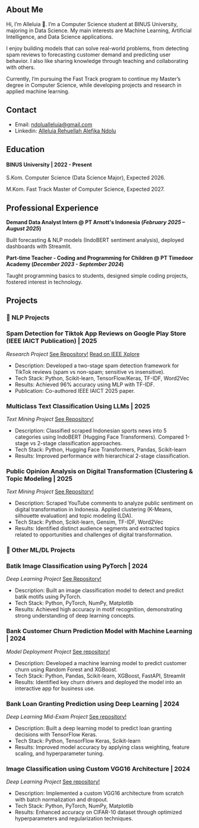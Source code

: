 ## About Me
Hi, I’m Alleluia 👋. I’m a Computer Science student at BINUS University, majoring in Data Science. My main interests are Machine Learning, Artificial Intelligence, and Data Science applications.

I enjoy building models that can solve real-world problems, from detecting spam reviews to forecasting customer demand and predicting user behavior. I also like sharing knowledge through teaching and collaborating with others.

Currently, I’m pursuing the Fast Track program to continue my Master’s degree in Computer Science, while developing projects and research in applied machine learning.

## Contact
- Email: ndolualleluia@gmail.com
- Linkedin: [Alleluia Rehuellah Alefika Ndolu](https://www.linkedin.com/in/alleluiandolu/)

## Education
#### BINUS University | 2022 - Present
S.Kom. Computer Science (Data Science Major), Expected 2026.

M.Kom. Fast Track Master of Computer Science, Expected 2027.


## Professional Experience
**Demand Data Analyst Intern @ PT Arnott's Indonesia (_February 2025 – August 2025_)**

Built forecasting & NLP models (IndoBERT sentiment analysis), deployed dashboards with Streamlit.

**Part-time Teacher - Coding and Programming for Children @ PT Timedoor Academy (_December 2023 - September 2024_)**

Taught programming basics to students, designed simple coding projects, fostered interest in technology.

## Projects
### 🔹 NLP Projects

### Spam Detection for Tiktok App Reviews on Google Play Store (IEEE IAICT Publication) | 2025 
_Research Project_
[ See Repository!](https://github.com/AlleluiaRA-Ndolu/Spam-Detection-for-Tiktok-App-Review-on-Google-Play-Store)
[Read on IEEE Xplore](https://ieeexplore.ieee.org/document/11101496)  

- Description: Developed a two-stage spam detection framework for TikTok reviews (spam vs non-spam; sensitive vs insensitive).
- Tech Stack: Python, Scikit-learn, TensorFlow/Keras, TF-IDF, Word2Vec
- Results: Achieved 96% accuracy using MLP with TF-IDF.
- Publication: Co-authored IEEE IAICT 2025 paper.

### Multiclass Text Classification Using LLMs | 2025 
_Text Mining Project_
[ See Repository!](https://github.com/AlleluiaRA-Ndolu/Multiclass-Text-Classification-Using-IndoBERT)

- Description: Classified scraped Indonesian sports news into 5 categories using IndoBERT (Hugging Face Transformers). Compared 1-stage vs 2-stage classification approaches.
- Tech Stack: Python, Hugging Face Transformers, Pandas, Scikit-learn
- Results: Improved performance with hierarchical 2-stage classification.

### Public Opinion Analysis on Digital Transformation (Clustering & Topic Modeling | 2025 
_Text Mining Project_
[ See Repository!](https://github.com/AlleluiaRA-Ndolu/Public-Opinion-Analysis-on-Digital-Transformation-Clustering-Topic-Modeling-)

- Description: Scraped YouTube comments to analyze public sentiment on digital transformation in Indonesia. Applied clustering (K-Means, silhouette evaluation) and topic modeling (LDA).
- Tech Stack: Python, Scikit-learn, Gensim, TF-IDF, Word2Vec
- Results: Identified distinct audience segments and extracted topics related to opportunities and challenges of digital transformation.

### 🔹 Other ML/DL Projects
### Batik Image Classification using PyTorch | 2024
_Deep Learning Project_
[ See Repository!](https://github.com/AlleluiaRA-Ndolu/Batik-Image-Classification)

- Description: Built an image classification model to detect and predict batik motifs using PyTorch.
- Tech Stack: Python, PyTorch, NumPy, Matplotlib
- Results: Achieved high accuracy in motif recognition, demonstrating strong understanding of deep learning concepts.
  
### Bank Customer Churn Prediction Model with Machine Learning | 2024
_Model Deployment Project_
[ See repository!](https://github.com/AlleluiaRA-Ndolu/Bank-Customer-Churn-Prediction)

- Description: Developed a machine learning model to predict customer churn using Random Forest and XGBoost.
- Tech Stack: Python, Pandas, Scikit-learn, XGBoost, FastAPI, Streamlit
- Results: Identified key churn drivers and deployed the model into an interactive app for business use.

### Bank Loan Granting Prediction using Deep Learning | 2024
_Deep Learning Mid-Exam Project_
[ See repository!](https://github.com/AlleluiaRA-Ndolu/Bank-Loan-Granting-Prediction-using-Deep-Learning)

- Description: Built a deep learning model to predict loan granting decisions with TensorFlow Keras.
- Tech Stack: Python, TensorFlow Keras, Scikit-learn
- Results: Improved model accuracy by applying class weighting, feature scaling, and hyperparameter tuning.

### Image Classification using Custom VGG16 Architecture | 2024
_Deep Learning Project_
[See repository!](https://github.com/AlleluiaRA-Ndolu/Custom-VGG16-Deep-Learning-Model-for-Image-Classification-Using-PyTorch)

- Description: Implemented a custom VGG16 architecture from scratch with batch normalization and dropout.
- Tech Stack: Python, PyTorch, NumPy, Matplotlib
- Results: Enhanced accuracy on CIFAR-10 dataset through optimized hyperparameters and regularization techniques.



